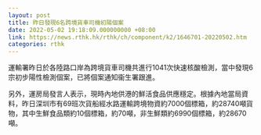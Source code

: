 ```yaml
---
layout: post
title: 昨日發現6名跨境貨車司機初陽個案　
date: 2022-05-02 19:18:09.000000000 +08:00
link: https://news.rthk.hk/rthk/ch/component/k2/1646701-20220502.htm
categories: rthk
---
```


運輸署昨日於各陸路口岸為跨境貨車司機共進行1041次快速核酸檢測，當中發現6宗初步陽性檢測個案，已將個案通知衞生署跟進。 

另外，運房局發言人表示，現時內地供港的鮮活食品供應穩定。根據內地當局資料，昨日深圳市有69班次貨船經水路運輸跨境物資約7000個標箱，約28740噸貨物，其中生鮮食品類約10個標箱，約70噸，非生鮮類約6990個標箱，約28670噸。

